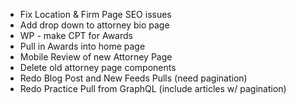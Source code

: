 - Fix Location & Firm Page SEO issues
- Add drop down to attorney bio page
- WP - make CPT for Awards
- Pull in Awards into home page
- Mobile Review of new Attorney Page
- Delete old attorney page components
- Redo Blog Post and New Feeds Pulls (need pagination)
- Redo Practice Pull from GraphQL (include articles w/ pagination)
